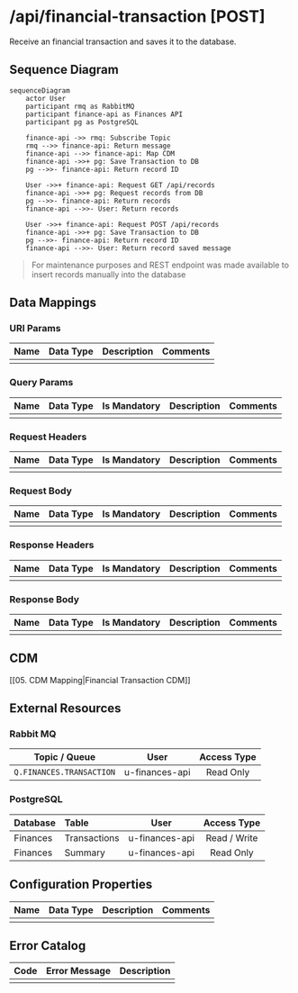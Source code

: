 # /api/financial-transaction \[POST\]
Receive an financial transaction and saves it to the database.

## Sequence Diagram
```mermaid
sequenceDiagram
    actor User
    participant rmq as RabbitMQ
    participant finance-api as Finances API
    participant pg as PostgreSQL

    finance-api ->> rmq: Subscribe Topic
    rmq -->> finance-api: Return message
    finance-api -->> finance-api: Map CDM
    finance-api ->>+ pg: Save Transaction to DB
    pg -->>- finance-api: Return record ID 

    User ->>+ finance-api: Request GET /api/records
    finance-api ->>+ pg: Request records from DB
    pg -->>- finance-api: Return records 
    finance-api -->>- User: Return records

    User ->>+ finance-api: Request POST /api/records
    finance-api ->>+ pg: Save Transaction to DB
    pg -->>- finance-api: Return record ID 
    finance-api -->>- User: Return record saved message
```


> For maintenance purposes and REST endpoint was made available to insert records manually into the database
## Data Mappings

### URI Params

| Name | Data Type | Description | Comments |
| ---- | --------- | ----------- | -------- |
|      |           |             |          |

### Query Params

| Name | Data Type | Is Mandatory | Description | Comments |
| ---- | --------- | ------------ | ----------- | -------- |
|      |           |              |             |          |

### Request Headers

| Name | Data Type | Is Mandatory | Description | Comments |
| ---- | --------- | ------------ | ----------- | -------- |
|      |           |              |             |          |

### Request Body

| Name | Data Type | Is Mandatory | Description | Comments |
| ---- | --------- | ------------ | ----------- | -------- |
|      |           |              |             |          |

### Response Headers

| Name | Data Type | Is Mandatory | Description | Comments |
| ---- | --------- | ------------ | ----------- | -------- |
|      |           |              |             |          |

### Response Body

| Name | Data Type | Is Mandatory | Description | Comments |
| ---- | --------- | ------------ | ----------- | -------- |
|      |           |              |             |          |

## CDM
[[05. CDM Mapping|Financial Transaction CDM]]

## External Resources

### Rabbit MQ
| Topic / Queue            | User           | Access Type |
| ------------------------ | -------------- |:-----------:|
| `Q.FINANCES.TRANSACTION` | u-finances-api |  Read Only  |

### PostgreSQL
| Database | Table        | User           | Access Type    |
|:-------- |:------------ | -------------- |:---:|
| Finances | Transactions | u-finances-api | Read / Write    |
| Finances | Summary      | u-finances-api | Read Only    |

## Configuration Properties

| Name | Data Type | Description | Comments |
| ---- | --------- | ----------- | -------- |
|      |           |             |          |

## Error Catalog

| Code | Error Message | Description |
| ---- | ------------- | ----------- |
|      |               |             |
